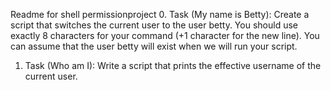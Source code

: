 Readme for shell permissionproject
0. Task (My name is Betty): Create a script that switches the current user to the user betty. You should use exactly 8 characters for your command (+1 character for the new line). You can assume that the user betty will exist when we will run your script.
1. Task (Who am I): Write a script that prints the effective username of the current user.
